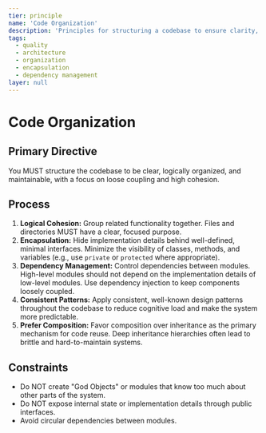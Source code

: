 ```yaml
---
tier: principle
name: 'Code Organization'
description: 'Principles for structuring a codebase to ensure clarity, logical cohesion, and maintainability.'
tags:
  - quality
  - architecture
  - organization
  - encapsulation
  - dependency management
layer: null
---
```


# Code Organization

## Primary Directive

You MUST structure the codebase to be clear, logically organized, and maintainable, with a focus on loose coupling and high cohesion.

## Process

1.  **Logical Cohesion:** Group related functionality together. Files and directories MUST have a clear, focused purpose.
2.  **Encapsulation:** Hide implementation details behind well-defined, minimal interfaces. Minimize the visibility of classes, methods, and variables (e.g., use `private` or `protected` where appropriate).
3.  **Dependency Management:** Control dependencies between modules. High-level modules should not depend on the implementation details of low-level modules. Use dependency injection to keep components loosely coupled.
4.  **Consistent Patterns:** Apply consistent, well-known design patterns throughout the codebase to reduce cognitive load and make the system more predictable.
5.  **Prefer Composition:** Favor composition over inheritance as the primary mechanism for code reuse. Deep inheritance hierarchies often lead to brittle and hard-to-maintain systems.

## Constraints

- Do NOT create "God Objects" or modules that know too much about other parts of the system.
- Do NOT expose internal state or implementation details through public interfaces.
- Avoid circular dependencies between modules.
